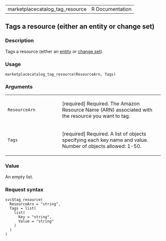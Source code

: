 <table style="width: 100%;">
<tbody>
<tr class="odd">
<td>marketplacecatalog_tag_resource</td>
<td style="text-align: right;">R Documentation</td>
</tr>
</tbody>
</table>

## Tags a resource (either an entity or change set)

### Description

Tags a resource (either an
[entity](https://docs.aws.amazon.com/marketplace-catalog/latest/api-reference/welcome.html#catalog-api-entities)
or [change
set](https://docs.aws.amazon.com/marketplace-catalog/latest/api-reference/welcome.html#working-with-change-sets)).

### Usage

    marketplacecatalog_tag_resource(ResourceArn, Tags)

### Arguments

<table>
<colgroup>
<col style="width: 35%" />
<col style="width: 65%" />
</colgroup>
<tbody>
<tr class="odd">
<td><code
id="marketplacecatalog_tag_resource_:_ResourceArn">ResourceArn</code></td>
<td><p>[required] Required. The Amazon Resource Name (ARN) associated
with the resource you want to tag.</p></td>
</tr>
<tr class="even">
<td><code id="marketplacecatalog_tag_resource_:_Tags">Tags</code></td>
<td><p>[required] Required. A list of objects specifying each key name
and value. Number of objects allowed: 1-50.</p></td>
</tr>
</tbody>
</table>

### Value

An empty list.

### Request syntax

    svc$tag_resource(
      ResourceArn = "string",
      Tags = list(
        list(
          Key = "string",
          Value = "string"
        )
      )
    )
